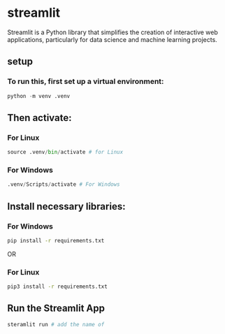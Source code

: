# streamlit

Streamlit is a Python library that simplifies the creation of interactive web applications, particularly for data science and machine learning projects.

## setup
### To run this, first set up a virtual environment:
```python
python -m venv .venv
```
## Then activate:
### For Linux 
```python
source .venv/bin/activate # for Linux
```
### For Windows
```python
.venv/Scripts/activate # For Windows
```

## Install necessary libraries:
### For Windows
```bash
pip install -r requirements.txt
```

OR 

### For Linux 
```bash
pip3 install -r requirements.txt
```

## Run the **Streamlit App**

```python
steramlit run # add the name of 
```
